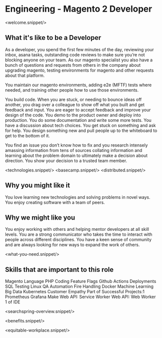 # Engineering - Magento 2 Developer
<welcome.snippet/>

## What it's like to be a Developer
As a developer, you spend the first few minutes of the day, reviewing your inbox, asana tasks, outstanding code reviews to make sure you’re not blocking anyone on your team.  As our magento specialist you also have a bunch of questions and requests from others in the company about upgrading magento, testing environments for magento and other requests about that platform.

You maintain our magento environments, adding e2e (MFTF) tests where needed, and training other people how to use those environments.

You build code. When you are stuck, or needing to bounce ideas off another, you drag over a colleague to show off what you built and get feedback and input.  You are eager to accept feedback and improve your design of the code.  You demo to the product owner and deploy into production.  You do some documentation and write some more tests.  You have a discussion about tech choices.  You get stuck on something and ask for help.    You design something new and pull people up to the whiteboard to get to the bottom of it.

You find an issue you don’t know how to fix and you research intensely amassing information from tens of sources collating information and learning about the problem domain to ultimately make a decision about direction.  You show your decision to a trusted team member.

<technologies.snippet/>
<basecamp.snippet/>
<distributed.snippet/>

## Why you might like it
You love learning new technologies and solving problems in novel ways.  You enjoy creating software with a team of peers.

## Why we might like you
You enjoy working with others and helping mentor developers at all skill levels.  You are a strong communicator who takes the time to interact with people across different disciplines. You have a keen sense of community and are always looking for new ways to expand the work of others.

<what-you-need.snippet/>

## Skills that are important to this role

<skills>
Magento
Language PHP
Coding
Feature Flags
Github Actions
Deployments
SQL
Testing
Linux
QA Automation
Fire Handling
Docker
Machine Learning
Big Data
Kubernetes
Customer Empathy
Part of Successful Projects:1
Prometheus
Grafana
Make
Web API: Service Worker
Web API: Web Worker
1 of IDE
</skills>

<inherit doc="engineering-base.md"/>

<searchspring-overview.snippet/>

<benefits.snippet/>

<equitable-workplace.snippet/>
